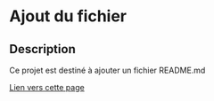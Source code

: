 # Ajout du fichier 

## Description 

Ce projet est destiné à ajouter un fichier README.md

[Lien vers cette page](https://maurrasseg.github.io/DernierGit/) 


